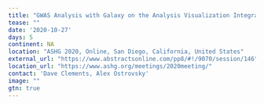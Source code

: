 ```yaml
---
title: "GWAS Analysis with Galaxy on the Analysis Visualization Integrated Lab-space (AnVIL)" 
tease: ""
date: '2020-10-27'
days: 5
continent: NA
location: "ASHG 2020, Online, San Diego, California, United States"
external_url: "https://www.abstractsonline.com/pp8/#!/9070/session/146"
location_url: "https://www.ashg.org/meetings/2020meeting/"
contact: 'Dave Clements, Alex Ostrovsky'
image: ""
gtn: true
---
```


